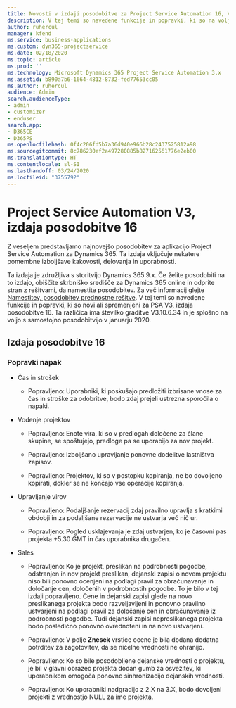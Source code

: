 ```yaml
---
title: Novosti v izdaji posodobitve za Project Service Automation 16, V3
description: V tej temi so navedene funkcije in popravki, ki so na voljo za Project Service Automation V3, izdaja posodobitve 16.
author: ruhercul
manager: kfend
ms.service: business-applications
ms.custom: dyn365-projectservice
ms.date: 02/18/2020
ms.topic: article
ms.prod: ''
ms.technology: Microsoft Dynamics 365 Project Service Automation 3.x
ms.assetid: b890a7b6-1664-4812-8732-fed77653cc05
ms.author: ruhercul
audience: Admin
search.audienceType:
- admin
- customizer
- enduser
search.app:
- D365CE
- D365PS
ms.openlocfilehash: 0f4c206fd5b7a36d940e966b28c2437525812a98
ms.sourcegitcommit: 8c786230ef2a497280885b827162561776e2eb00
ms.translationtype: HT
ms.contentlocale: sl-SI
ms.lasthandoff: 03/24/2020
ms.locfileid: "3755792"
---
```

# <a name="project-service-automation-v3-update-release-16"></a>Project Service Automation V3, izdaja posodobitve 16
Z veseljem predstavljamo najnovejšo posodobitev za aplikacijo Project Service Automation za Dynamics 365. Ta izdaja vključuje nekatere pomembne izboljšave kakovosti, delovanja in uporabnosti.

Ta izdaja je združljiva s storitvijo Dynamics 365 9.x. Če želite posodobiti na to izdajo, obiščite skrbniško središče za Dynamics 365 online in odprite stran z rešitvami, da namestite posodobitev. Za več informacij glejte [Namestitev, posodobitev prednostne rešitve](https://docs.microsoft.com/dynamics365/project-service/upgrade-psa-home-page). V tej temi so navedene funkcije in popravki, ki so novi ali spremenjeni za PSA V3, izdaja posodobitve 16. Ta različica ima številko graditve V3.10.6.34 in je splošno na voljo s samostojno posodobitvijo v januarju 2020.

## <a name="update-release-16"></a>Izdaja posodobitve 16

### <a name="bug-fixes"></a>Popravki napak

-   Čas in strošek

    -   Popravljeno: Uporabniki, ki poskušajo predložiti izbrisane vnose za čas in stroške za odobritve, bodo zdaj prejeli ustrezna sporočila o napaki.

-   Vodenje projektov

    -   Popravljeno: Enote vira, ki so v predlogah določene za člane skupine, se spoštujejo, predloge pa se uporabijo za nov projekt.

    -   Popravljeno: Izboljšano upravljanje ponovne dodelitve lastništva zapisov.

    -   Popravljeno: Projektov, ki so v postopku kopiranja, ne bo dovoljeno kopirati, dokler se ne končajo vse operacije kopiranja.

-   Upravljanje virov

    -   Popravljeno: Podaljšanje rezervacij zdaj pravilno upravlja s kratkimi obdobji in za podaljšane rezervacije ne ustvarja več nič ur.

    -   Popravljeno: Pogled usklajevanja je zdaj ustvarjen, ko je časovni pas projekta +5.30 GMT in čas uporabnika drugačen.

-   Sales

    -   Popravljeno: Ko je projekt, preslikan na podrobnosti pogodbe, odstranjen in nov projekt preslikan, dejanski zapisi o novem projektu niso bili ponovno ocenjeni na podlagi pravil za obračunavanje in določanje cen, določenih v podrobnostih pogodbe. To je bilo v tej izdaji popravljeno. Cene in dejanski zapisi glede na novo preslikanega projekta bodo razveljavljeni in ponovno pravilno ustvarjeni na podlagi pravil za določanje cen in obračunavanje iz podrobnosti pogodbe. Tudi dejanski zapisi nepreslikanega projekta bodo posledično ponovno ovrednoteni in na novo ustvarjeni.

    -   Popravljeno: V polje **Znesek** vrstice ocene je bila dodana dodatna potrditev za zagotovitev, da se ničelne vrednosti ne ohranijo.

    -   Popravljeno: Ko so bile posodobljene dejanske vrednosti o projektu, je bil v glavni obrazec projekta dodan gumb za osvežitev, ki uporabnikom omogoča ponovno sinhronizacijo dejanskih vrednosti.

    -   Popravljeno: Ko uporabniki nadgradijo z 2.X na 3.X, bodo dovoljeni projekti z vrednostjo NULL za ime projekta.

